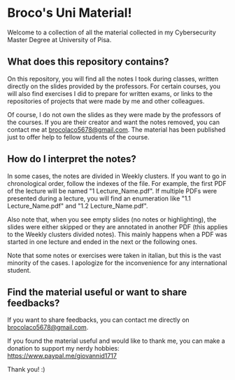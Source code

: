 # Broco's Uni Material!

Welcome to a collection of all the material collected in my Cybersecurity Master Degree at University of Pisa.

## What does this repository contains?

On this repository, you will find all the notes I took during classes, written directly on the slides provided by the professors. For certain courses, you will also find exercises I did to prepare for written exams, or links to the repositories of projects that were made by me and other colleagues.

Of course, I do not own the slides as they were made by the professors of the courses. If you are their creator and want the notes removed, you can contact me at brocolaco5678@gmail.com. The material has been published just to offer help to fellow students of the course.

## How do I interpret the notes?

In some cases, the notes are divided in Weekly clusters. If you want to go in chronological order, follow the indexes of the file. For example, the first PDF of the lecture will be named "1 Lecture_Name.pdf". If multiple PDFs were presented during a lecture, you will find an enumeration like "1.1 Lecture_Name.pdf" and "1.2 Lecture_Name.pdf".

Also note that, when you see empty slides (no notes or highlighting), the slides were either skipped or they are annotated in another PDF (this applies to the Weekly clusters divided notes). This mainly happens when a PDF was started in one lecture and ended in the next or the following ones.

Note that some notes or exercises were taken in italian, but this is the vast minority of the cases. I apologize for the inconvenience for any international student.

## Find the material useful or want to share feedbacks?

If you want to share feedbacks, you can contact me directly on brocolaco5678@gmail.com.

If you found the material useful and would like to thank me, you can make a donation to support my nerdy hobbies: https://www.paypal.me/giovannid1717

Thank you! :)



